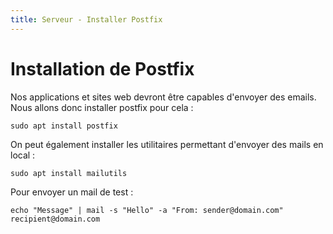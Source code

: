 ```yaml
---
title: Serveur - Installer Postfix
---
```


# Installation de Postfix

Nos applications et sites web devront être capables d'envoyer des emails. Nous allons donc installer postfix pour cela :

```
sudo apt install postfix
```

On peut également installer les utilitaires permettant d'envoyer des mails en local :

```
sudo apt install mailutils
```

Pour envoyer un mail de test :

```
echo "Message" | mail -s "Hello" -a "From: sender@domain.com" recipient@domain.com
```
